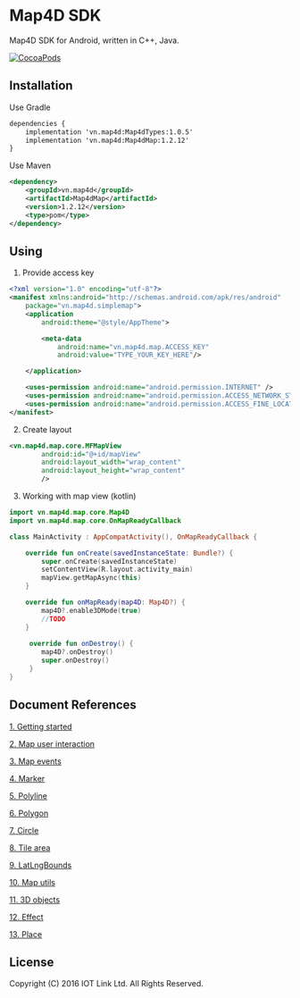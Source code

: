 # Map4D SDK

Map4D SDK for Android, written in C++, Java.

[![CocoaPods](https://map4d.vn/Content/Client/img/Untitled-1_0000_Right-Mockup--phone-demo-copy.png)](https://map4d.vn) 


## Installation

Use Gradle
```xml
dependencies {
    implementation 'vn.map4d:Map4dTypes:1.0.5'
    implementation 'vn.map4d:Map4dMap:1.2.12'
}
```
Use Maven
```xml
<dependency>
	<groupId>vn.map4d</groupId>
	<artifactId>Map4dMap</artifactId>
	<version>1.2.12</version>
	<type>pom</type>
</dependency>
```

## Using

1. Provide access key

```xml
<?xml version="1.0" encoding="utf-8"?>
<manifest xmlns:android="http://schemas.android.com/apk/res/android"
    package="vn.map4d.simplemap">
    <application
        android:theme="@style/AppTheme">

        <meta-data
            android:name="vn.map4d.map.ACCESS_KEY"
            android:value="TYPE_YOUR_KEY_HERE"/>

    </application>

    <uses-permission android:name="android.permission.INTERNET" />
    <uses-permission android:name="android.permission.ACCESS_NETWORK_STATE" />
    <uses-permission android:name="android.permission.ACCESS_FINE_LOCATION" />
</manifest>

```

2. Create layout

```xml
<vn.map4d.map.core.MFMapView
        android:id="@+id/mapView"
        android:layout_width="wrap_content"
        android:layout_height="wrap_content"
        />
```
3. Working with map view (kotlin)

```kotlin
import vn.map4d.map.core.Map4D
import vn.map4d.map.core.OnMapReadyCallback

class MainActivity : AppCompatActivity(), OnMapReadyCallback {

    override fun onCreate(savedInstanceState: Bundle?) {
        super.onCreate(savedInstanceState)
        setContentView(R.layout.activity_main)
        mapView.getMapAsync(this)
    }

    override fun onMapReady(map4D: Map4D?) {
        map4D?.enable3DMode(true)
        //TODO
    }
    
     override fun onDestroy() {
        map4D?.onDestroy()
        super.onDestroy()
     }
}
```
## Document References
[1. Getting started](https://github.com/map4d/map4d-android-sdk/blob/master/docs/vi/1.2/0-getting-started.md) 

[2. Map user interaction](https://github.com/map4d/map4d-android-sdk/blob/master/docs/vi/1.2/1-map-user-interaction.md) 

[3. Map events](https://github.com/map4d/map4d-android-sdk/blob/master/docs/vi/1.2/2-map-events.md)

[4. Marker](https://github.com/map4d/map4d-android-sdk/blob/master/docs/vi/1.2/3-marker.md)

[5. Polyline](https://github.com/map4d/map4d-android-sdk/blob/master/docs/vi/1.2/4-polyline.md)

[6. Polygon](https://github.com/map4d/map4d-android-sdk/blob/master/docs/vi/1.2/5-polygon.md)

[7. Circle](https://github.com/map4d/map4d-android-sdk/blob/master/docs/vi/1.2/6-circle.md)

[8. Tile area](https://github.com/map4d/map4d-android-sdk/blob/master/docs/vi/1.2/7-tile-area.md)

[9. LatLngBounds](https://github.com/map4d/map4d-android-sdk/blob/master/docs/vi/1.2/8-lat-lng-bounds.md)

[10. Map utils](https://github.com/map4d/map4d-android-sdk/blob/master/docs/vi/1.2/9-map-utils.md)

[11. 3D objects](https://github.com/map4d/map4d-android-sdk/blob/master/docs/vi/1.2/10-3d-objects.md)

[12. Effect](https://github.com/map4d/map4d-android-sdk/blob/master/docs/vi/1.2/11-effect-map.md)

[13. Place](https://github.com/map4d/map4d-android-sdk/blob/master/docs/vi/1.2/12-place.md)

License
-------

Copyright (C) 2016 IOT Link Ltd. All Rights Reserved.
